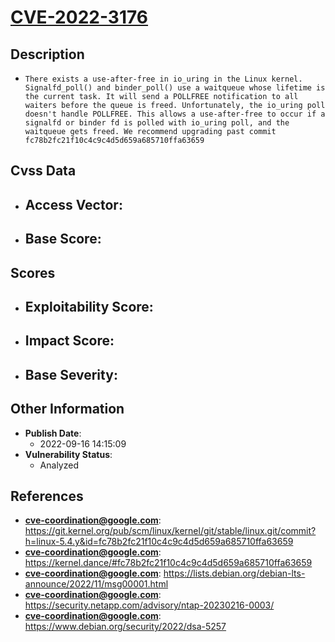 
# [CVE-2022-3176](https://cve.mitre.org/cgi-bin/cvename.cgi?name=CVE-2022-3176)

## Description

- `There exists a use-after-free in io_uring in the Linux kernel. Signalfd_poll() and binder_poll() use a waitqueue whose lifetime is the current task. It will send a POLLFREE notification to all waiters before the queue is freed. Unfortunately, the io_uring poll doesn't handle POLLFREE. This allows a use-after-free to occur if a signalfd or binder fd is polled with io_uring poll, and the waitqueue gets freed. We recommend upgrading past commit fc78b2fc21f10c4c9c4d5d659a685710ffa63659`

## Cvss Data

- **Access Vector**:
  - 
- **Base Score**:
  - 

## Scores

- **Exploitability Score**:
  - 
- **Impact Score**:
  - 
- **Base Severity**:
  - 

## Other Information

- **Publish Date**:
  - 2022-09-16 14:15:09
- **Vulnerability Status**:
  - Analyzed

## References

- **cve-coordination@google.com**: https://git.kernel.org/pub/scm/linux/kernel/git/stable/linux.git/commit?h=linux-5.4.y&id=fc78b2fc21f10c4c9c4d5d659a685710ffa63659
- **cve-coordination@google.com**: https://kernel.dance/#fc78b2fc21f10c4c9c4d5d659a685710ffa63659
- **cve-coordination@google.com**: https://lists.debian.org/debian-lts-announce/2022/11/msg00001.html
- **cve-coordination@google.com**: https://security.netapp.com/advisory/ntap-20230216-0003/
- **cve-coordination@google.com**: https://www.debian.org/security/2022/dsa-5257
